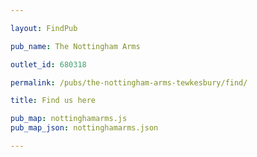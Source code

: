 ```yaml
---

layout: FindPub

pub_name: The Nottingham Arms

outlet_id: 680318

permalink: /pubs/the-nottingham-arms-tewkesbury/find/

title: Find us here

pub_map: nottinghamarms.js
pub_map_json: nottinghamarms.json

---
```


